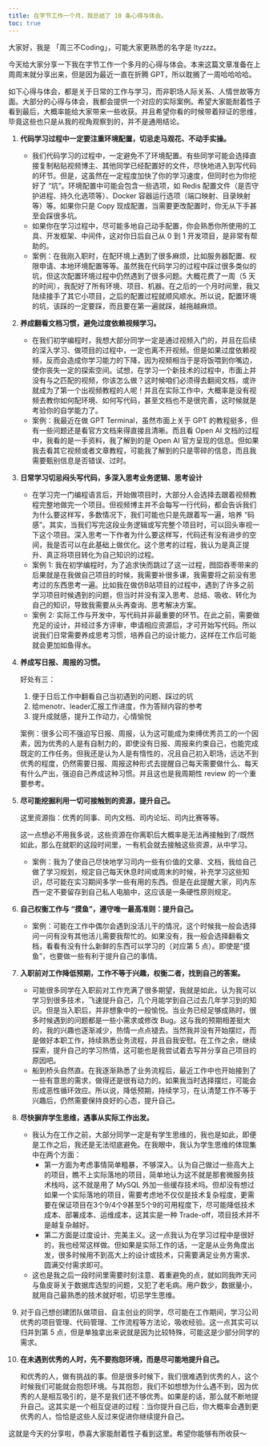 ```yaml
---
title: 在字节工作一个月，我总结了 10 条心得与体会。
toc: true
---
```


大家好，我是 「周三不Coding」，可能大家更熟悉的名字是 ltyzzz。

今天给大家分享一下我在字节工作一个多月的心得与体会。本来这篇文章准备在上周周末就分享出来，但是因为最近一直在折腾 GPT，所以耽搁了一周哈哈哈哈。

如下心得与体会，都是关于日常的工作与学习，而非职场人际关系、人情世故等方面。大部分的心得与体会，我都会提供一个对应的实际案例。希望大家能耐着性子看到最后，大概率能给大家带来一些收获。并且希望你看的时候带着辩证的思维，毕竟这些也只是从我的视角观察到的，并不是通用结论。

1.   **代码学习过程中一定要注重环境配置，切忌走马观花、不动手实操。**

     -   我们代码学习的过程中，一定避免不了环境配置。有些同学可能会选择直接复制粘贴视频博主、其他同学已经配置好的文件，尽快地进入到写代码的环节。但是，这虽然在一定程度加快了你的学习速度，但同时也为你挖好了 “坑”。环境配置中可能会包含一些选项，如 Redis 配置文件（是否守护进程、持久化选项等）、Docker 容器运行选项（端口映射、目录映射等）等。如果你只是 Copy 现成配置，当需要更改配置时，你无从下手甚至会踩很多坑。
     -   如果你在学习过程中，尽可能多地自己动手配置，你会熟悉你所使用的工具、开发框架、中间件，这对你日后自己从 0 到 1 开发项目，是非常有帮助的。
     -   案例：在我刚入职时，在配环境上遇到了很多麻烦，比如服务器配置、权限申请、本地环境配置等等。虽然我在代码学习的过程中踩过很多类似的坑，但这次配置环境过程中仍然遇到了很多问题。大概花费了一周（5 天的时间），我配好了所有环境、项目、机器。在之后的一个月时间里，我又陆续接手了其它小项目，之后的配置过程就顺风顺水。所以说，配置环境的坑，该踩的一定要踩，而且要在第一遍就踩，越拖越麻烦。

2.   **养成翻看文档习惯，避免过度依赖视频学习。**

     -   在我们初学编程时，我想大部分同学一定是通过视频入门的，并且在后续的深入学习、做项目的过程中，一定也离不开视频。但是如果过度依赖视频，反而会造成你学习能力的下降，因为视频相当于是将饭喂到你嘴边，使你丧失一定的探索空间。试想，在学习一个新技术的过程中，市面上并没有与之匹配的视频，你该怎么做？这时候咱们必须得去翻阅文档，或许就成为了第一个出视频教程的人呢！并且在实际工作中，大概率是没有视频去教你如何配环境、如何写代码，甚至文档也不是很完善，这时候就是考验你的自学能力了。
     -   案例：我最近在做 GPT Terminal，虽然市面上关于 GPT 的教程挺多，但有一些问题还是看官方文档来得直接且清晰。而且看 Open AI 文档的过程中，我看的是一手资料，我了解到的是 Open AI 官方呈现的信息。但如果我去看其它视频或者文章教程，可能我了解到的只是零碎的信息，而且我需要甄别信息是否错误、过时。

3.   **日常学习切忌闷头写代码，多深入思考业务逻辑、思考设计**

     -   在学习完一门编程语言后，开始做项目时，大部分人会选择去跟着视频教程完整地做完一个项目。但视频博主并不会每写一行代码，都会告诉我们为什么要这样写，多数情况下，我们可能也只是先跟着写一遍，培养 “码感”。其实，当我们写完这段业务逻辑或写完整个项目时，可以回头审视一下这个项目。深入思考一下作者为什么要这样写，代码还有没有进步的空间，我是否可以在此基础上做优化。这个思考的过程，我认为是真正提升、真正将项目转化为自己知识的过程。
     -   案例 1: 我在初学编程时，为了追求快而跳过了这一过程，囫囵吞枣带来的后果就是在我做自己项目的时候，我需要补很多课，我需要将之前没有思考过的东西思考一遍。比如我在做仿B站项目的过程中，遇到了许多之前学习项目时候遇到的问题，但当时并没有深入思考、总结、吸收、转化为自己的知识，导致我需要从头再查询、思考解决方案。
     -   案例 2: 实际工作与开发中，写代码并非最重要的环节。在此之前，需要做充足的设计，并经过多方评审，申请相应资源后，才可开始写代码。所以说我们日常需要养成思考习惯，培养自己的设计能力，这样在工作后可能就会更加如鱼得水。

4.   **养成写日报、周报的习惯。**

     好处有三：

     1.   便于日后工作中翻看自己当初遇到的问题、踩过的坑
     2.   给menotr、leader汇报工作进度，作为答辩内容的参考
     3.   提升成就感，提升工作动力，心情愉悦

     案例：很多公司不强迫写日报、周报，认为这可能成为束缚优秀员工的一个因素，因为优秀的人是有自制力的，即使没有日报、周报来约束自己，也能完成既定的工作任务。但我还是认为人是有惰性的，况且自己初入职场，远达不到优秀的程度，仍然需要日报、周报这种形式去提醒自己每天需要做什么、每天有什么产出，强迫自己养成这种习惯。并且这也是我周期性 review 的一个重要参考。

5.   **尽可能挖掘利用一切可接触到的资源，提升自己。**

     这里资源指：优秀的同事、司内文档、司内论坛、司内比赛等等。

     这一点想必不用我多说，这些资源在你离职后大概率是无法再接触到了/既然如此，那么在就职的这段时间里，一有机会就去接触这些资源，从中学习。

     -   案例：我为了使自己尽快地学习司内一些有价值的文章、文档，我给自己做了学习规划，规定自己每天休息时间或周末的时候，补充学习这些知识，尽可能在实习期间多学一些有用的东西。但是在此提醒大家，司内东西一定不要留存到自己私人电脑中，这应该是一条硬性原则规定。

6.   **自己权衡工作与 “摸鱼”，遵守唯一最高准则：提升自己。**

     -   案例：可能在工作中偶尔会遇到没活儿干的情况，这个时候我一般会选择问一问有没有其他活儿需要我帮忙的。如果没有，我一般会选择翻看文档，看看有没有什么新鲜的东西可以学习的（对应第 5 点）。即使是“摸鱼”，也要做一些有利于提升自己的事情。

7.   **入职前对工作降低预期，工作不等于兴趣，权衡二者，找到自己的答案。**

     -   可能很多同学在入职前对工作充满了很多期望，我就是如此，认为我可以学习到很多技术，飞速提升自己，几个月能学到自己过去几年学习到的知识。但是当入职后，并非想象中的一般愉悦。当业务已经足够成熟时，很多时候遇到的问题都是一些小需求或修改 Bug。这与我的预期相差挺大的，我的兴趣也逐渐减少，热情一点点褪去。当然我并没有开始摆烂，而是做好本职工作，持续熟悉业务流程，并且自我安慰。在工作之余，继续探索，提升自己的学习热情，这可能也是我尝试着去写并分享自己项目的原因吧。
     -   船到桥头自然直。在我逐渐熟悉了业务流程后，最近工作中也开始接到了一些有意思的需求，做得还是很有动力的。如果我当时选择摆烂，可能会形成恶性循环效应。所以说，降低预期，持续学习，在认清楚工作不等于兴趣后，仍然需要保持良好的心态，提升自己。

8.   **尽快摒弃学生思维，遇事从实际工作出发。**

     -   我认为在工作之前，大部分同学一定是有学生思维的，我也是如此，即便是工作之后，我还是无法彻底避免。在我眼中，我认为学生思维的体现集中在两个方面：
         -   第一方面为考虑事情简单粗暴，不够深入。认为自己做过一些高大上的项目，瞧不上实际落地的项目，简单地认为这不就是那套微服务技术栈吗，这不就是用了 MySQL 外加一些缓存技术吗。但却没有想过如果一个实际落地的项目，需要考虑地不仅仅是技术复杂程度，更需要在保证项目在3个9/4个9甚至5个9的可用程度下，尽可能降低技术成本、部署成本、运维成本，这其实是一种 Trade-off，项目技术并不是越复杂越好。
         -   第二方面是过度设计、完美主义。这一点我认为在学习过程中是很好的，我也经常这样做。但如果是实际工作的话，一定是从业务角度出发，很多时候用不到高大上的设计或技术，只需要满足业务方需求、圆满交付需求即可。
     -   这也是我之后一段时间里需要时刻注意、着重避免的点，就如同我昨天问与鱼皮哥关于数据库选型的问题，又犯了老毛病。用户数少，数据量小，就用自己最熟悉的技术就好啦，切忌学生思维。

9.   对于自己想创建团队做项目、自主创业的同学，尽可能在工作期间，学习公司优秀的项目管理、代码管理、工作流程等方法论，吸收经验。这一点其实可以归并到第 5 点，但是单独拿出来说就是因为比较特殊，可能这是少部分同学的需求。

10.   **在未遇到优秀的人时，先不要抱怨环境，而是尽可能地提升自己。**

      和优秀的人，做有挑战的事。但是很多时候下，我们很难遇到优秀的人，这个时候我们可能就会抱怨环境。与其抱怨，我们不如想想为什么遇不到，因为优秀的人是相互吸引的，是不是我们还不够优秀。如果是的话，那么就不断地提升自己。这其实是一个相互促进的过程：当你提升自己后，你大概率会遇到更优秀的人，恰恰是这些人反过来促进你继续提升自己。

这就是今天的分享啦，恭喜大家能耐着性子看到这里。希望你能够有所收获～